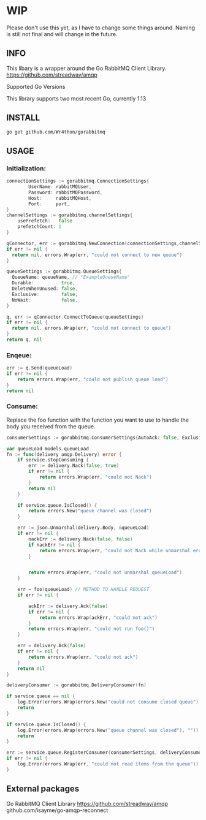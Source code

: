 # WIP

Please don't use this yet, as I have to change some things around. Naming is still not final and will change in the future.

## INFO

This libary is a wrapper around the Go RabbitMQ Client Library. https://github.com/streadway/amqp

Supported Go Versions

This library supports two most recent Go, currently 1.13

## INSTALL 

```bash
go get github.com/Wr4thon/gorabbitmq
```

## USAGE

### Initialization:

```Go
connectionSettings := gorabbitmq.ConnectionSettings{
		UserName: rabbitMQUser,
		Password: rabbitMQPassword,
		Host:     rabbitMQHost,
		Port:     port,
}
channelSettings := gorabbitmq.channelSettings{
	usePrefetch:   false
	prefetchCount: 1
}

qConnector, err := gorabbitmq.NewConnection(connectionSettings,channelSettings)
if err != nil {
  return nil, errors.Wrap(err, "could not connect to new queue")
}

queueSettings := gorabbitmq.QueueSettings{
  QueueName: queueName, // "ExampleQueueName"
  Durable:          true,
  DeleteWhenUnused: false,
  Exclusive:        false,
  NoWait:           false,
}

q, err := qConnector.ConnectToQueue(queueSettings)
if err != nil {
  return nil, errors.Wrap(err, "could not connect to queue")
}
return q, nil
```

### Enqeue:

```Go
err := q.Send(queueLoad)
if err != nil {
	return errors.Wrap(err, "could not publish queue load")
}
return nil
```

### Consume:

Replace the foo function with the function you want to use to handle the body you received from the queue.

```Go
consumerSettings := gorabbitmq.ConsumerSettings{AutoAck: false, Exclusive: false, NoLocal: false, NoWait: false}

var queueLoad models.queueLoad
fn := func(delivery amqp.Delivery) error {
	if service.stopConsuming {
		err := delivery.Nack(false, true)
		if err != nil {
			return errors.Wrap(err, "could not Nack")
		}
		return nil
	}

	if service.queue.IsClosed() {
		return errors.New("queue channel was closed")
	}

	err := json.Unmarshal(delivery.Body, &queueLoad)
	if err != nil {
		nackErr := delivery.Nack(false, false)
		if nackErr != nil {
			return errors.Wrap(err, "could not Nack while unmarshal error")
		}


		return errors.Wrap(err, "could not unmarshal queueLoad")
	}

	err = foo(queueLoad) // METHOD TO HANDLE REQUEST 
	if err != nil {

		ackErr := delivery.Ack(false)
		if err != nil {
			return errors.Wrap(ackErr, "could not ack")
		}
		return errors.Wrap(err, "could not run foo()")
	}

	err = delivery.Ack(false)
	if err != nil {
		return errors.Wrap(err, "could not ack")
	}
	return nil
}

deliveryConsumer := gorabbitmq.DeliveryConsumer(fn)

if service.queue == nil {
	log.Error(errors.Wrap(errors.New("could not consume closed queue"), ""))
	return
}

if service.queue.IsClosed() {
	log.Error(errors.Wrap(errors.New("queue channel was closed"), ""))
	return
}

err := service.queue.RegisterConsumer(consumerSettings, deliveryConsumer)
if err != nil {
	log.Error(errors.Wrap(err, "could not read items from the queue"))
}
```


## External packages

Go RabbitMQ Client Library https://github.com/streadway/amqp
github.com/isayme/go-amqp-reconnect